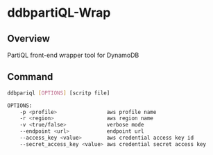 # ddbpartiQL-Wrap

## Overview

PartiQL front-end wrapper tool for DynamoDB

## Command

```bash
ddbpariql [OPTIONS] [scritp file]

OPTIONS:
    -p <profile>                aws profile name
    -r <region>                 aws region name
    -v <true/false>             verbose mode
    --endpoint <url>            endpoint url
    --access_key <value>        aws credential access key id
    --secret_access_key <value> aws credential secret access key
```

